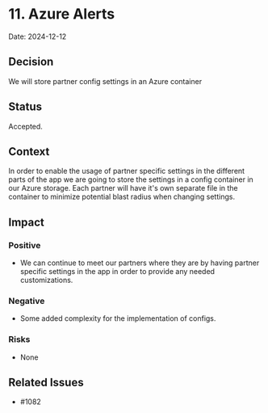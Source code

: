 # 11. Azure Alerts

Date: 2024-12-12

## Decision

We will store partner config settings in an Azure container

## Status

Accepted.

## Context

In order to enable the usage of partner specific settings in the different parts of the app we are going to store the settings
in a config container in our Azure storage.  Each partner will have it's own separate file in the container to minimize potential
blast radius when changing settings.


## Impact

### Positive

- We can continue to meet our partners where they are by having partner specific settings in the app in order to provide any needed customizations.

### Negative

- Some added complexity for the implementation of configs.

### Risks

- None

## Related Issues

- #1082
